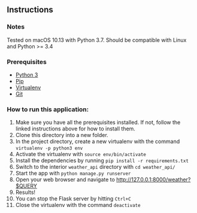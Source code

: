 ## Instructions
### Notes
Tested on macOS 10.13 with Python 3.7. Should be compatible with Linux and Python >= 3.4

### Prerequisites
* [Python 3](http://docs.python-guide.org/en/latest/)
* [Pip](https://pip.pypa.io/en/stable/installing/)
* [Virtualenv](https://virtualenv.pypa.io/en/stable/installation/)
* [Git](https://git-scm.com/book/en/v2/Getting-Started-Installing-Git)

### How to run this application:
1. Make sure you have all the prerequisites installed. If not, follow the linked instructions above for how to install them.
2. Clone this directory into a new folder.
3. In the project directory, create a new virtualenv with the command `virtualenv -p python3 env`
4. Activate the virtualenv with `source env/bin/activate`
5. Install the dependencies by running `pip install -r requirements.txt`
6. Switch to the interior `weather_api` directory with `cd weather_api/`
7. Start the app with `python manage.py runserver`
8. Open your web browser and navigate to <http://127.0.0.1:8000/weather?$QUERY>
9. Results!
10. You can stop the Flask server by hitting `Ctrl+C`
11. Close the virtualenv with the command `deactivate`
